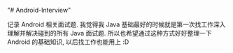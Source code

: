 "# Android-Interview" 

记录 Android 相关面试题. 我觉得我 Java 基础最好的时候就是第一次找工作深入理解并解决碰到的所有 Java 面试题. 所以也希望通过这种方式好好整理一下 Android 的基础知识, 以后找工作也能用上 :D